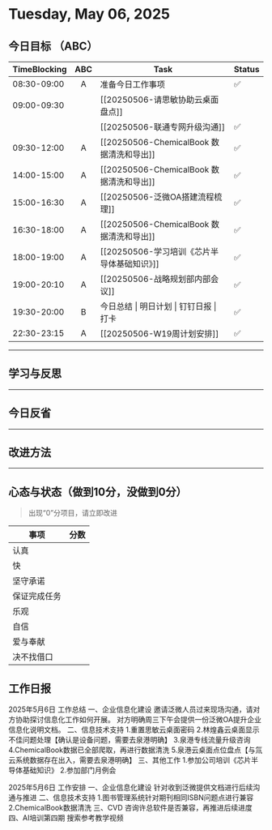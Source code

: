 # Tuesday, May 06, 2025

## 今日目标 （ABC）

| TimeBlocking | ABC | Task                                        | Status |
| ------------ | :-: | ------------------------------------------- | ------ |
| 08:30-09:00  |  A  | 准备今日工作事项                            | ✅     |
| 09:00-09:30  |     | [[20250506-请思敏协助云桌面盘点]]           |        |
|              |     | [[20250506-联通专网升级沟通]]               | ✅     |
| 09:30-12:00  |  A  | [[20250506-ChemicalBook 数据清洗和导出]]    | ✅     |
| 14:00-15:00  |  A  | [[20250506-ChemicalBook 数据清洗和导出]]    | ✅     |
| 15:00-16:30  |  A  | [[20250506-泛微OA搭建流程梳理]]             | ✅     |
| 16:30-18:00  |  A  | [[20250506-ChemicalBook 数据清洗和导出]]    | ✅     |
| 18:00-19:00  |  A  | [[20250506-学习培训《芯片半导体基础知识》]] | ✅     |
| 19:00-20:10  |  A  | [[20250506-战略规划部内部会议]]             | ✅     |
| 19:30-20:00  |  B  | 今日总结 \| 明日计划 \| 钉钉日报 \| 打卡    | ✅     |
| 22:30-23:15  |  A  | [[20250506-W19周计划安排]]                | ✅     |

---

## 学习与反思

---

## 今日反省

---

## 改进方法

---

## 心态与状态（做到10分，没做到0分）

> 出现“0”分项目，请立即改进

| 事项         | 分数 |
| ------------ | ---- |
| 认真         |      |
| 快           |      |
| 坚守承诺     |      |
| 保证完成任务 |      |
| 乐观         |      |
| 自信         |      |
| 爱与奉献     |      |
| 决不找借口   |      |

## 工作日报

2025年5月6日 工作总结
一、企业信息化建设
邀请泛微人员过来现场沟通，请对方协助探讨信息化工作如何开展。
对方明确周三下午会提供一份泛微OA提升企业信息化说明文档。
二、信息技术支持
1.重置思敏云桌面密码
2.林煌鑫云桌面显示不佳问题处理【确认是设备问题，需要去泉港明确】
3.泉港专线流量升级咨询
4.ChemicalBook数据已全部爬取，再进行数据清洗
5.泉港云桌面点位盘点【与氚云系统数据存在出入，需要去泉港明确】
三、其他工作
1.参加公司培训《芯片半导体基础知识》
2.参加部门月例会

2025年5月6日 工作安排
一、企业信息化建设
针对收到泛微提供文档进行后续沟通与推进
二、信息技术支持
1.图书管理系统针对期刊相同ISBN问题点进行兼容
2.ChemicalBook数据清洗
三、CVD
咨询许总软件是否兼容，再推进后续进度
四、AI培训第四期 搜索参考教学视频
